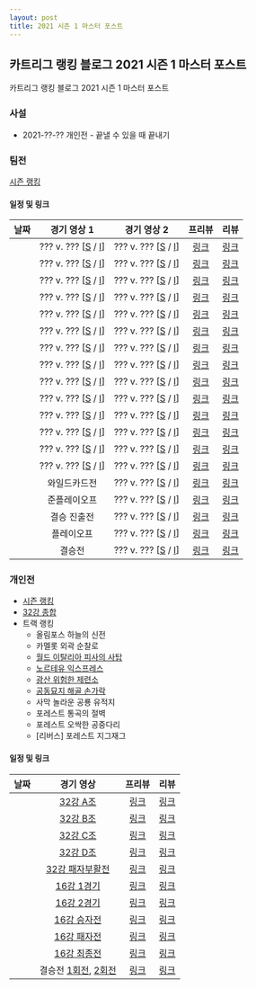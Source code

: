 ```yaml
---
layout: post
title: 2021 시즌 1 마스터 포스트
---
```


## 카트리그 랭킹 블로그 2021 시즌 1 마스터 포스트
카트리그 랭킹 블로그 2021 시즌 1 마스터 포스트

### 사설 

- 2021-??-?? 개인전 - 끝낼 수 있을 때 끝내기

### 팀전 

[시즌 랭킹](../teams-t2021_1/)

#### 일정 및 링크

| 날짜 | 경기 영상 1 | 경기 영상 2 | 프리뷰 | 리뷰 | 
|:---:|:---:|:---:|:---:|:---:|
|  | ??? v. ??? [[S]() / [I]()] | ??? v. ??? [[S]() / [I]()] | [링크]() | [링크]() |
|  | ??? v. ??? [[S]() / [I]()] | ??? v. ??? [[S]() / [I]()] | [링크]() | [링크]() |
|  | ??? v. ??? [[S]() / [I]()] | ??? v. ??? [[S]() / [I]()] | [링크]() | [링크]() |
|  | ??? v. ??? [[S]() / [I]()] | ??? v. ??? [[S]() / [I]()] | [링크]() | [링크]() |
|  | ??? v. ??? [[S]() / [I]()] | ??? v. ??? [[S]() / [I]()] | [링크]() | [링크]() |
|  | ??? v. ??? [[S]() / [I]()] | ??? v. ??? [[S]() / [I]()] | [링크]() | [링크]() |
|  | ??? v. ??? [[S]() / [I]()] | ??? v. ??? [[S]() / [I]()] | [링크]() | [링크]() |
|  | ??? v. ??? [[S]() / [I]()] | ??? v. ??? [[S]() / [I]()] | [링크]() | [링크]() |
|  | ??? v. ??? [[S]() / [I]()] | ??? v. ??? [[S]() / [I]()] | [링크]() | [링크]() |
|  | ??? v. ??? [[S]() / [I]()] | ??? v. ??? [[S]() / [I]()] | [링크]() | [링크]() |
|  | ??? v. ??? [[S]() / [I]()] | ??? v. ??? [[S]() / [I]()] | [링크]() | [링크]() |
|  | ??? v. ??? [[S]() / [I]()] | ??? v. ??? [[S]() / [I]()] | [링크]() | [링크]() |
|  | ??? v. ??? [[S]() / [I]()] | ??? v. ??? [[S]() / [I]()] | [링크]() | [링크]() |
|  | ??? v. ??? [[S]() / [I]()] | ??? v. ??? [[S]() / [I]()] | [링크]() | [링크]() |
|  | 와일드카드전 | ??? v. ??? [[S]() / [I]()] | [링크]() | [링크]() |
|  | 준플레이오프 | ??? v. ??? [[S]() / [I]()] | [링크]() | [링크]() |
|  | 결승 진출전 | ??? v. ??? [[S]() / [I]()] | [링크]() | [링크]() |
|  | 플레이오프 | ??? v. ??? [[S]() / [I]()] | [링크]() | [링크]() |
|  | 결승전 | ??? v. ??? [[S]() / [I]()] | [링크]() | [링크]() |

### 개인전 

- [시즌 랭킹](../singles-s2021_1)
- [32강 종합](../s2021-1-1)
- 트랙 랭킹
    - 올림포스 하늘의 신전
    - 카멜롯 외곽 순찰로
    - [월드 이탈리아 피사의 사탑](../pizza)
    - [노르테유 익스프레스](../noex)
    - [광산 위험한 제련소](../jeryeonso)
    - [공동묘지 해골 손가락](../haeson)
    - 사막 놀라운 공룡 유적지
    - 포레스트 통곡의 절벽
    - 포레스트 오싹한 공중다리
    - [리버스] 포레스트 지그재그

#### 일정 및 링크

| 날짜 | 경기 영상 | 프리뷰 | 리뷰 | 
|:---:|:---:|:---:|:---:|
|  | [32강 A조]() | [링크](../s2021-1-1-1-p) | [링크](../s2021-1-1-1) |
|  | [32강 B조]() | [링크](../s2021-1-1-2-p) | [링크](../s2021-1-1-2) |
|  | [32강 C조]() | [링크](../s2021-1-1-3-p) | [링크](../s2021-1-1-3) |
|  | [32강 D조]() | [링크](../s2021-1-1-4-p) | [링크](../s2021-1-1-4) |
|  | [32강 패자부활전]() | [링크](../s2021-1-2-1-p) | [링크](../s2021-1-2-1) |
|  | [16강 1경기]() | [링크](../s2021-1-3-1-p) | [링크](../s2021-1-3-1) |
|  | [16강 2경기]() | [링크](../s2021-1-3-2-p) | [링크](../s2021-1-3-2) |
|  | [16강 승자전]() | [링크](../s2021-1-4-1-p) | [링크](../s2021-1-4-1) |
|  | [16강 패자전]() | [링크](../s2021-1-4-2-p) | [링크](../s2021-1-4-2) |
|  | [16강 최종전]() | [링크](../s2021-1-5-1-p) | [링크](../s2021-1-5-1) |
|  | 결승전 [1회전](), [2회전]() | [링크](../s2021-1-6-1-p) | [링크](../s2021-1-6-1) |
